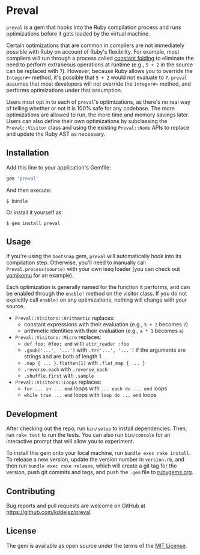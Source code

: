 # Preval

`preval` is a gem that hooks into the Ruby compilation process and runs optimizations before it gets loaded by the virtual machine.

Certain optimizations that are common in compilers are not immediately possible with Ruby on account of Ruby's flexibility. For example, most compilers will run through a process called [constant folding](https://en.wikipedia.org/wiki/Constant_folding) to eliminate the need to perform extraneous operations at runtime (e.g., `5 + 2` in the source can be replaced with `7`). However, because Ruby allows you to override the `Integer#+` method, it's possible that `5 + 2` would not evaluate to `7`. `preval` assumes that most developers will not override the `Integer#+` method, and performs optimizations under that assumption.

Users must opt in to each of `preval`'s optimizations, as there's no real way of telling whether or not it is 100% safe for any codebase. The more optimizations are allowed to run, the more time and memory savings later. Users can also define their own optimizations by subclassing the `Preval::Visitor` class and using the existing `Preval::Node` APIs to replace and update the Ruby AST as necessary.

## Installation

Add this line to your application's Gemfile:

```ruby
gem 'preval'
```

And then execute:

    $ bundle

Or install it yourself as:

    $ gem install preval

## Usage

If you're using the `bootsnap` gem, `preval` will automatically hook into its compilation step. Otherwise, you'll need to manually call `Preval.process(source)` with your own iseq loader (you can check out [yomikomu](https://github.com/ko1/yomikomu) for an example).

Each optimization is generally named for the function it performs, and can be enabled through the `enable!` method on the visitor class. If you do not explicitly call `enable!` on any optimizations, nothing will change with your source.

* `Preval::Visitors::Arithmetic` replaces:
  * constant expressions with their evaluation (e.g., `5 + 2` becomes `7`)
  * arithmetic identities with their evaluation (e.g., `a * 1` becomes `a`)
* `Preval::Visitors::Micro` replaces:
  * `def foo; @foo; end` with `attr_reader :foo`
  * `.gsub('...', '...')` with `.tr('...', '...')` if the arguments are strings and are both of length 1
  * `.map { ... }.flatten(1)` with `.flat_map { ... }`
  * `.reverse.each` with `.reverse_each` 
  * `.shuffle.first` with `.sample`
* `Preval::Visitors::Loops` replaces:
  * `for ... in ... end` loops with `... each do ... end` loops
  * `while true ... end` loops with `loop do ... end` loops

## Development

After checking out the repo, run `bin/setup` to install dependencies. Then, run `rake test` to run the tests. You can also run `bin/console` for an interactive prompt that will allow you to experiment.

To install this gem onto your local machine, run `bundle exec rake install`. To release a new version, update the version number in `version.rb`, and then run `bundle exec rake release`, which will create a git tag for the version, push git commits and tags, and push the `.gem` file to [rubygems.org](https://rubygems.org).

## Contributing

Bug reports and pull requests are welcome on GitHub at https://github.com/kddeisz/preval.

## License

The gem is available as open source under the terms of the [MIT License](https://opensource.org/licenses/MIT).
